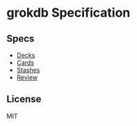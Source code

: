 grokdb Specification
====================

## Specs

- [Decks](./decks.md)
- [Cards](./cards.md)
- [Stashes](./stashes.md)
- [Review](./review.md)

## License

MIT
